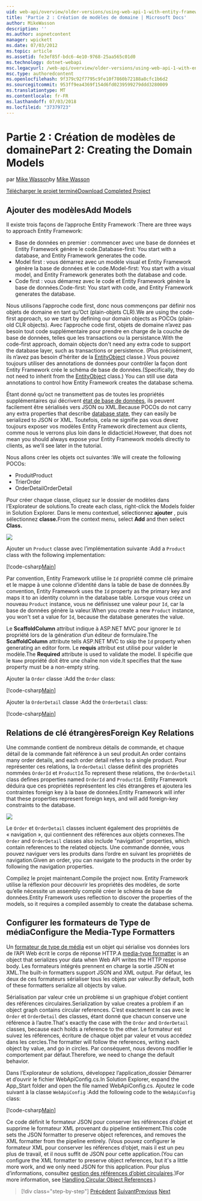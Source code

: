 ```yaml
---
uid: web-api/overview/older-versions/using-web-api-1-with-entity-framework-5/using-web-api-with-entity-framework-part-2
title: 'Partie 2 : Création de modèles de domaine | Microsoft Docs'
author: MikeWasson
description: ''
ms.author: aspnetcontent
manager: wpickett
ms.date: 07/03/2012
ms.topic: article
ms.assetid: fe3ef85f-bdc6-4e10-9768-25aa565c01d0
ms.technology: dotnet-webapi
msc.legacyurl: /web-api/overview/older-versions/using-web-api-1-with-entity-framework-5/using-web-api-with-entity-framework-part-2
msc.type: authoredcontent
ms.openlocfilehash: 9f379c92f7795c9fe10f7860b72188a8cfc1b6d2
ms.sourcegitcommit: 953ff9ea4369f154d6fd0239599279ddd3280009
ms.translationtype: MT
ms.contentlocale: fr-FR
ms.lasthandoff: 07/03/2018
ms.locfileid: "37379723"
---
```

<a name="part-2-creating-the-domain-models"></a><span data-ttu-id="24c2e-102">Partie 2 : Création de modèles de domaine</span><span class="sxs-lookup"><span data-stu-id="24c2e-102">Part 2: Creating the Domain Models</span></span>
====================
<span data-ttu-id="24c2e-103">par [Mike Wasson](https://github.com/MikeWasson)</span><span class="sxs-lookup"><span data-stu-id="24c2e-103">by [Mike Wasson](https://github.com/MikeWasson)</span></span>

[<span data-ttu-id="24c2e-104">Télécharger le projet terminé</span><span class="sxs-lookup"><span data-stu-id="24c2e-104">Download Completed Project</span></span>](http://code.msdn.microsoft.com/ASP-NET-Web-API-with-afa30545)

## <a name="add-models"></a><span data-ttu-id="24c2e-105">Ajouter des modèles</span><span class="sxs-lookup"><span data-stu-id="24c2e-105">Add Models</span></span>

<span data-ttu-id="24c2e-106">Il existe trois façons de l’approche Entity Framework :</span><span class="sxs-lookup"><span data-stu-id="24c2e-106">There are three ways to approach Entity Framework:</span></span>

- <span data-ttu-id="24c2e-107">Base de données en premier : commencer avec une base de données et Entity Framework génère le code.</span><span class="sxs-lookup"><span data-stu-id="24c2e-107">Database-first: You start with a database, and Entity Framework generates the code.</span></span>
- <span data-ttu-id="24c2e-108">Model first : vous démarrez avec un modèle visual et Entity Framework génère la base de données et le code.</span><span class="sxs-lookup"><span data-stu-id="24c2e-108">Model-first: You start with a visual model, and Entity Framework generates both the database and code.</span></span>
- <span data-ttu-id="24c2e-109">Code first : vous démarrez avec le code et Entity Framework génère la base de données.</span><span class="sxs-lookup"><span data-stu-id="24c2e-109">Code-first: You start with code, and Entity Framework generates the database.</span></span>

<span data-ttu-id="24c2e-110">Nous utilisons l’approche code first, donc nous commençons par définir nos objets de domaine en tant qu’Oct (plain-objets CLR).</span><span class="sxs-lookup"><span data-stu-id="24c2e-110">We are using the code-first approach, so we start by defining our domain objects as POCOs (plain-old CLR objects).</span></span> <span data-ttu-id="24c2e-111">Avec l’approche code first, objets de domaine n’avez pas besoin tout code supplémentaire pour prendre en charge de la couche de base de données, telles que les transactions ou la persistance.</span><span class="sxs-lookup"><span data-stu-id="24c2e-111">With the code-first approach, domain objects don't need any extra code to support the database layer, such as transactions or persistence.</span></span> <span data-ttu-id="24c2e-112">(Plus précisément, ils n’avez pas besoin d’hériter de la [EntityObject](https://msdn.microsoft.com/library/system.data.objects.dataclasses.entityobject.aspx) classe.) Vous pouvez toujours utiliser des annotations de données pour contrôler la façon dont Entity Framework crée le schéma de base de données.</span><span class="sxs-lookup"><span data-stu-id="24c2e-112">(Specifically, they do not need to inherit from the [EntityObject](https://msdn.microsoft.com/library/system.data.objects.dataclasses.entityobject.aspx) class.) You can still use data annotations to control how Entity Framework creates the database schema.</span></span>

<span data-ttu-id="24c2e-113">Étant donné qu’oct ne transmettent pas de toutes les propriétés supplémentaires qui décrivent [état de base de données](https://msdn.microsoft.com/library/system.data.entitystate.aspx), ils peuvent facilement être sérialisés vers JSON ou XML.</span><span class="sxs-lookup"><span data-stu-id="24c2e-113">Because POCOs do not carry any extra properties that describe [database state](https://msdn.microsoft.com/library/system.data.entitystate.aspx), they can easily be serialized to JSON or XML.</span></span> <span data-ttu-id="24c2e-114">Toutefois, cela ne signifie pas vous devez toujours exposer vos modèles Entity Framework directement aux clients, comme nous le verrons plus loin dans le didacticiel.</span><span class="sxs-lookup"><span data-stu-id="24c2e-114">However, that does not mean you should always expose your Entity Framework models directly to clients, as we'll see later in the tutorial.</span></span>

<span data-ttu-id="24c2e-115">Nous allons créer les objets oct suivantes :</span><span class="sxs-lookup"><span data-stu-id="24c2e-115">We will create the following POCOs:</span></span>

- <span data-ttu-id="24c2e-116">Produit</span><span class="sxs-lookup"><span data-stu-id="24c2e-116">Product</span></span>
- <span data-ttu-id="24c2e-117">Trier</span><span class="sxs-lookup"><span data-stu-id="24c2e-117">Order</span></span>
- <span data-ttu-id="24c2e-118">OrderDetail</span><span class="sxs-lookup"><span data-stu-id="24c2e-118">OrderDetail</span></span>

<span data-ttu-id="24c2e-119">Pour créer chaque classe, cliquez sur le dossier de modèles dans l’Explorateur de solutions.</span><span class="sxs-lookup"><span data-stu-id="24c2e-119">To create each class, right-click the Models folder in Solution Explorer.</span></span> <span data-ttu-id="24c2e-120">Dans le menu contextuel, sélectionnez **ajouter** , puis sélectionnez **classe.**</span><span class="sxs-lookup"><span data-stu-id="24c2e-120">From the context menu, select **Add** and then select **Class.**</span></span>

![](using-web-api-with-entity-framework-part-2/_static/image1.png)

<span data-ttu-id="24c2e-121">Ajouter un `Product` classe avec l’implémentation suivante :</span><span class="sxs-lookup"><span data-stu-id="24c2e-121">Add a `Product` class with the following implementation:</span></span>

[!code-csharp[Main](using-web-api-with-entity-framework-part-2/samples/sample1.cs)]

<span data-ttu-id="24c2e-122">Par convention, Entity Framework utilise le `Id` propriété comme clé primaire et le mappe à une colonne d’identité dans la table de base de données.</span><span class="sxs-lookup"><span data-stu-id="24c2e-122">By convention, Entity Framework uses the `Id` property as the primary key and maps it to an identity column in the database table.</span></span> <span data-ttu-id="24c2e-123">Lorsque vous créez un nouveau `Product` instance, vous ne définissez une valeur pour `Id`, car la base de données génère la valeur.</span><span class="sxs-lookup"><span data-stu-id="24c2e-123">When you create a new `Product` instance, you won't set a value for `Id`, because the database generates the value.</span></span>

<span data-ttu-id="24c2e-124">Le **ScaffoldColumn** attribut indique à ASP.NET MVC pour ignorer le `Id` propriété lors de la génération d’un éditeur de formulaire.</span><span class="sxs-lookup"><span data-stu-id="24c2e-124">The **ScaffoldColumn** attribute tells ASP.NET MVC to skip the `Id` property when generating an editor form.</span></span> <span data-ttu-id="24c2e-125">Le **requis** attribut est utilisé pour valider le modèle.</span><span class="sxs-lookup"><span data-stu-id="24c2e-125">The **Required** attribute is used to validate the model.</span></span> <span data-ttu-id="24c2e-126">Il spécifie que le `Name` propriété doit être une chaîne non vide.</span><span class="sxs-lookup"><span data-stu-id="24c2e-126">It specifies that the `Name` property must be a non-empty string.</span></span>

<span data-ttu-id="24c2e-127">Ajouter la `Order` classe :</span><span class="sxs-lookup"><span data-stu-id="24c2e-127">Add the `Order` class:</span></span>

[!code-csharp[Main](using-web-api-with-entity-framework-part-2/samples/sample2.cs)]

<span data-ttu-id="24c2e-128">Ajouter la `OrderDetail` classe :</span><span class="sxs-lookup"><span data-stu-id="24c2e-128">Add the `OrderDetail` class:</span></span>

[!code-csharp[Main](using-web-api-with-entity-framework-part-2/samples/sample3.cs)]

## <a name="foreign-key-relations"></a><span data-ttu-id="24c2e-129">Relations de clé étrangères</span><span class="sxs-lookup"><span data-stu-id="24c2e-129">Foreign Key Relations</span></span>

<span data-ttu-id="24c2e-130">Une commande contient de nombreux détails de commande, et chaque détail de la commande fait référence à un seul produit.</span><span class="sxs-lookup"><span data-stu-id="24c2e-130">An order contains many order details, and each order detail refers to a single product.</span></span> <span data-ttu-id="24c2e-131">Pour représenter ces relations, la `OrderDetail` classe définit des propriétés nommées `OrderId` et `ProductId`.</span><span class="sxs-lookup"><span data-stu-id="24c2e-131">To represent these relations, the `OrderDetail` class defines properties named `OrderId` and `ProductId`.</span></span> <span data-ttu-id="24c2e-132">Entity Framework déduira que ces propriétés représentent les clés étrangères et ajoutera les contraintes foreign key à la base de données.</span><span class="sxs-lookup"><span data-stu-id="24c2e-132">Entity Framework will infer that these properties represent foreign keys, and will add foreign-key constraints to the database.</span></span>

![](using-web-api-with-entity-framework-part-2/_static/image2.png)

<span data-ttu-id="24c2e-133">Le `Order` et `OrderDetail` classes incluent également des propriétés de « navigation », qui contiennent des références aux objets connexes.</span><span class="sxs-lookup"><span data-stu-id="24c2e-133">The `Order` and `OrderDetail` classes also include "navigation" properties, which contain references to the related objects.</span></span> <span data-ttu-id="24c2e-134">Une commande donnée, vous pouvez naviguer vers les produits dans l’ordre en suivant les propriétés de navigation.</span><span class="sxs-lookup"><span data-stu-id="24c2e-134">Given an order, you can navigate to the products in the order by following the navigation properties.</span></span>

<span data-ttu-id="24c2e-135">Compilez le projet maintenant.</span><span class="sxs-lookup"><span data-stu-id="24c2e-135">Compile the project now.</span></span> <span data-ttu-id="24c2e-136">Entity Framework utilise la réflexion pour découvrir les propriétés des modèles, de sorte qu’elle nécessite un assembly compilé créer le schéma de base de données.</span><span class="sxs-lookup"><span data-stu-id="24c2e-136">Entity Framework uses reflection to discover the properties of the models, so it requires a compiled assembly to create the database schema.</span></span>

## <a name="configure-the-media-type-formatters"></a><span data-ttu-id="24c2e-137">Configurer les formateurs de Type de média</span><span class="sxs-lookup"><span data-stu-id="24c2e-137">Configure the Media-Type Formatters</span></span>

<span data-ttu-id="24c2e-138">Un [formateur de type de média](../../formats-and-model-binding/media-formatters.md) est un objet qui sérialise vos données lors de l’API Web écrit le corps de réponse HTTP.</span><span class="sxs-lookup"><span data-stu-id="24c2e-138">A [media-type formatter](../../formats-and-model-binding/media-formatters.md) is an object that serializes your data when Web API writes the HTTP response body.</span></span> <span data-ttu-id="24c2e-139">Les formateurs intégrés prennent en charge la sortie JSON et XML.</span><span class="sxs-lookup"><span data-stu-id="24c2e-139">The built-in formatters support JSON and XML output.</span></span> <span data-ttu-id="24c2e-140">Par défaut, les deux de ces formateurs sérialiser tous les objets par valeur.</span><span class="sxs-lookup"><span data-stu-id="24c2e-140">By default, both of these formatters serialize all objects by value.</span></span>

<span data-ttu-id="24c2e-141">Sérialisation par valeur crée un problème si un graphique d’objet contient des références circulaires.</span><span class="sxs-lookup"><span data-stu-id="24c2e-141">Serialization by value creates a problem if an object graph contains circular references.</span></span> <span data-ttu-id="24c2e-142">C’est exactement le cas avec le `Order` et `OrderDetail` des classes, étant donné que chacun conserve une référence à l’autre.</span><span class="sxs-lookup"><span data-stu-id="24c2e-142">That's exactly the case with the `Order` and `OrderDetail` classes, because each holds a reference to the other.</span></span> <span data-ttu-id="24c2e-143">Le formateur est suivez les références, écriture de chaque objet par valeur et vous accédez dans les cercles.</span><span class="sxs-lookup"><span data-stu-id="24c2e-143">The formatter will follow the references, writing each object by value, and go in circles.</span></span> <span data-ttu-id="24c2e-144">Par conséquent, nous devons modifier le comportement par défaut.</span><span class="sxs-lookup"><span data-stu-id="24c2e-144">Therefore, we need to change the default behavior.</span></span>

<span data-ttu-id="24c2e-145">Dans l’Explorateur de solutions, développez l’application\_dossier Démarrer et d’ouvrir le fichier WebApiConfig.cs.</span><span class="sxs-lookup"><span data-stu-id="24c2e-145">In Solution Explorer, expand the App\_Start folder and open the file named WebApiConfig.cs.</span></span> <span data-ttu-id="24c2e-146">Ajoutez le code suivant à la classe `WebApiConfig` :</span><span class="sxs-lookup"><span data-stu-id="24c2e-146">Add the following code to the `WebApiConfig` class:</span></span>

[!code-csharp[Main](using-web-api-with-entity-framework-part-2/samples/sample4.cs?highlight=11)]

<span data-ttu-id="24c2e-147">Ce code définit le formateur JSON pour conserver les références d’objet et supprime le formateur XML provenant du pipeline entièrement.</span><span class="sxs-lookup"><span data-stu-id="24c2e-147">This code sets the JSON formatter to preserve object references, and removes the XML formatter from the pipeline entirely.</span></span> <span data-ttu-id="24c2e-148">(Vous pouvez configurer le formateur XML pour conserver les références d’objet, mais il est un peu plus de travail, et il nous suffit de JSON pour cette application.</span><span class="sxs-lookup"><span data-stu-id="24c2e-148">(You can configure the XML formatter to preserve object references, but it's a little more work, and we only need JSON for this application.</span></span> <span data-ttu-id="24c2e-149">Pour plus d’informations, consultez [gestion des références d’objet circulaires](../../formats-and-model-binding/json-and-xml-serialization.md#handling_circular_object_references).)</span><span class="sxs-lookup"><span data-stu-id="24c2e-149">For more information, see [Handling Circular Object References](../../formats-and-model-binding/json-and-xml-serialization.md#handling_circular_object_references).)</span></span>

> [!div class="step-by-step"]
> <span data-ttu-id="24c2e-150">[Précédent](using-web-api-with-entity-framework-part-1.md)
> [Suivant](using-web-api-with-entity-framework-part-3.md)</span><span class="sxs-lookup"><span data-stu-id="24c2e-150">[Previous](using-web-api-with-entity-framework-part-1.md)
[Next](using-web-api-with-entity-framework-part-3.md)</span></span>
